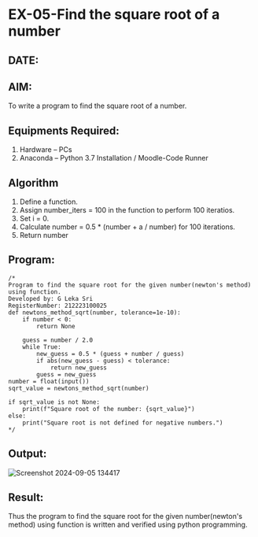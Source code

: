 # EX-05-Find the square root of a number
## DATE:

## AIM:
To write a program to find the square root of a number.

## Equipments Required:
1. Hardware – PCs
2. Anaconda – Python 3.7 Installation / Moodle-Code Runner

## Algorithm
1. Define a function.
2. Assign number_iters = 100 in the function to perform 100 iteratios.
3. Set i = 0.
4. Calculate  number = 0.5 * (number + a / number) for 100 iterations.
5. Return number

## Program:
```
/*
Program to find the square root for the given number(newton's method) using function.
Developed by: G Leka Sri
RegisterNumber: 212223100025
def newtons_method_sqrt(number, tolerance=1e-10):
    if number < 0:
        return None 
    
    guess = number / 2.0
    while True:
        new_guess = 0.5 * (guess + number / guess)
        if abs(new_guess - guess) < tolerance:
            return new_guess
        guess = new_guess
number = float(input())
sqrt_value = newtons_method_sqrt(number)

if sqrt_value is not None:
    print(f"Square root of the number: {sqrt_value}")
else:
    print("Square root is not defined for negative numbers.")  
*/
```

## Output:
![Screenshot 2024-09-05 134417](https://github.com/user-attachments/assets/0cd87623-d3bf-4f4d-bebf-8be28384e6bc)




## Result:
Thus the program to find the square root for the given number(newton's method) using function is written and verified using python programming.

